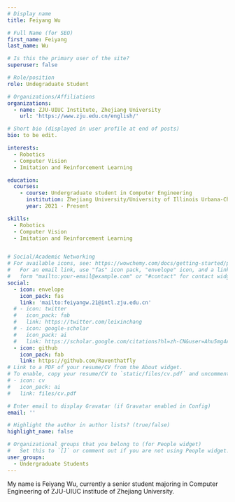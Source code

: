 ```yaml
---
# Display name
title: Feiyang Wu

# Full Name (for SEO)
first_name: Feiyang
last_name: Wu

# Is this the primary user of the site?
superuser: false

# Role/position
role: Undegraduate Student

# Organizations/Affiliations
organizations:
  - name: ZJU-UIUC Institute, Zhejiang University
    url: 'https://www.zju.edu.cn/english/'

# Short bio (displayed in user profile at end of posts)
bio: to be edit.

interests:
  - Robotics
  - Computer Vision
  - Imitation and Reinforcement Learning

education:
  courses:
    - course: Undergraduate student in Computer Engineering
      institution: Zhejiang University/University of Illinois Urbana-Champaign
      year: 2021 - Present

skills:
  - Robotics
  - Computer Vision
  - Imitation and Reinforcement Learning


# Social/Academic Networking
# For available icons, see: https://wowchemy.com/docs/getting-started/page-builder/#icons
#   For an email link, use "fas" icon pack, "envelope" icon, and a link in the
#   form "mailto:your-email@example.com" or "#contact" for contact widget.
social:
  - icon: envelope
    icon_pack: fas
    link: 'mailto:feiyangw.21@intl.zju.edu.cn'
  # - icon: twitter
  #   icon_pack: fab
  #   link: https://twitter.com/leixinchang
  # - icon: google-scholar
  #   icon_pack: ai
  #   link: https://scholar.google.com/citations?hl=zh-CN&user=Ahu5mg4AAAAJ
  - icon: github
    icon_pack: fab
    link: https://github.com/Raventhatfly
# Link to a PDF of your resume/CV from the About widget.
# To enable, copy your resume/CV to `static/files/cv.pdf` and uncomment the lines below.
# - icon: cv
#   icon_pack: ai
#   link: files/cv.pdf

# Enter email to display Gravatar (if Gravatar enabled in Config)
email: ''

# Highlight the author in author lists? (true/false)
highlight_name: false

# Organizational groups that you belong to (for People widget)
#   Set this to `[]` or comment out if you are not using People widget.
user_groups:
  - Undergraduate Students
---
```


My name is Feiyang Wu, currently a senior student majoring in Computer
Engineering of ZJU-UIUC institude of Zhejiang University.